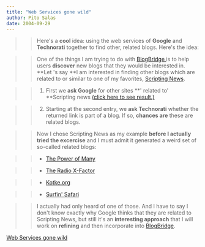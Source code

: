 ```yaml
---
title: "Web Services gone wild"
author: Pito Salas
date: 2004-09-29
---
```



>>

>> Here's a **cool** idea: using the web services of **Google** and
**Technorati** together to find other, related blogs. Here's the idea:

>>

>> One of the things I am trying to do with [BlogBridge
](<http://www.blogbridge.com>)is to help users **discover** new blogs that
they would be interested in. **Let 's say **I am interested in finding other
blogs which are related to or similar to one of my favorites, [Scripting
News](<http://www.scripting.com>).

>>

>>   1. First we **ask Google** for other sites **' related to' **Scripting
news [(click here to see
result.)](<http://www.google.com/search?sourceid=navclient&ie=UTF-8&q=related%3Ascripting%2Ecom>)

>>

>>   2. Starting at the second entry, we **ask Technorati** whether the
returned link is part of a blog. If so, **chances are** these are related
blogs.

>>

>> Now I chose Scripting News as my example **before I actually tried the
excercise** and I must admit it generated a weird set of so-called related
blogs:

>>

>>   * [The Power of Many](<http://x-pollen.com/many/>)

>>

>>   * [The Radio X-Factor](<http://www.radioxfactor.com/>)

>>

>>   * [Kotke.org](<http://kottke.org/>)

>>

>>   * [Surfin' Safari](<http://weblogs.mozillazine.org/hyatt/>)

>>

>>

>> I actually had only heard of one of those. And I have to say I don't know
exactly why Google thinks that they are related to Scripting News, but still
it's an **interesting approach** that I will work on **refining** and then
incorporate into [BlogBridge](<http://www.blogbridge.com>).


[Web Services gone wild](None)
